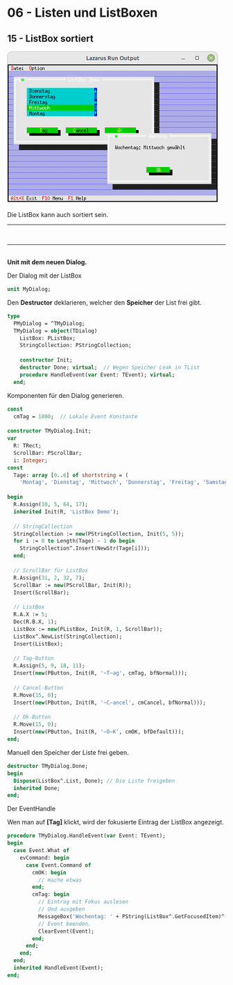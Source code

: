 # 06 - Listen und ListBoxen
## 15 - ListBox sortiert

<img src="image.png" alt="Selfhtml"><br><br>
Die ListBox kann auch sortiert sein.

<hr><br>
<hr><br>
<b>Unit mit dem neuen Dialog.</b>

<br>

Der Dialog mit der ListBox


```pascal
unit MyDialog;

```

Den <b>Destructor</b> deklarieren, welcher den <b>Speicher</b> der List frei gibt.


```pascal
type
  PMyDialog = ^TMyDialog;
  TMyDialog = object(TDialog)
    ListBox: PListBox;
    StringCollection: PStringCollection;

    constructor Init;
    destructor Done; virtual;  // Wegen Speicher Leak in TList
    procedure HandleEvent(var Event: TEvent); virtual;
  end;

```

Komponenten für den Dialog generieren.


```pascal
const
  cmTag = 1000;  // Lokale Event Konstante

constructor TMyDialog.Init;
var
  R: TRect;
  ScrollBar: PScrollBar;
  i: Integer;
const
  Tage: array [0..6] of shortstring = (
    'Montag', 'Dienstag', 'Mittwoch', 'Donnerstag', 'Freitag', 'Samstag', 'Sonntag');

begin
  R.Assign(10, 5, 64, 17);
  inherited Init(R, 'ListBox Demo');

  // StringCollection
  StringCollection := new(PStringCollection, Init(5, 5));
  for i := 0 to Length(Tage) - 1 do begin
    StringCollection^.Insert(NewStr(Tage[i]));
  end;

  // ScrollBar für ListBox
  R.Assign(31, 2, 32, 7);
  ScrollBar := new(PScrollBar, Init(R));
  Insert(ScrollBar);

  // ListBox
  R.A.X := 5;
  Dec(R.B.X, 1);
  ListBox := new(PListBox, Init(R, 1, ScrollBar));
  ListBox^.NewList(StringCollection);
  Insert(ListBox);

  // Tag-Button
  R.Assign(5, 9, 18, 11);
  Insert(new(PButton, Init(R, '~T~ag', cmTag, bfNormal)));

  // Cancel-Button
  R.Move(15, 0);
  Insert(new(PButton, Init(R, '~C~ancel', cmCancel, bfNormal)));

  // Ok-Button
  R.Move(15, 0);
  Insert(new(PButton, Init(R, '~O~K', cmOK, bfDefault)));
end;

```

Manuell den Speicher der Liste frei geben.


```pascal
destructor TMyDialog.Done;
begin
  Dispose(ListBox^.List, Done); // Die Liste freigeben
  inherited Done;
end;

```

Der EventHandle

Wen man auf <b>[Tag]</b> klickt, wird der fokusierte Eintrag der ListBox angezeigt.


```pascal
procedure TMyDialog.HandleEvent(var Event: TEvent);
begin
  case Event.What of
    evCommand: begin
      case Event.Command of
        cmOK: begin
          // mache etwas
        end;
        cmTag: begin
          // Eintrag mit Fokus auslesen
          // Und ausgeben
          MessageBox('Wochentag: ' + PString(ListBox^.GetFocusedItem)^ + ' gew' + #132 + 'hlt', nil, mfOKButton);
          // Event beenden.
          ClearEvent(Event);
        end;
      end;
    end;
  end;
  inherited HandleEvent(Event);
end;

```


